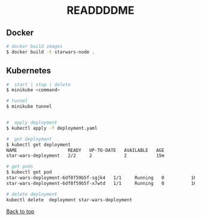 

<h1 align="center">READDDDME</h1>


## Docker ##
```bash
# docker build images
$ docker build -t starwars-node .
```

## Kubernetes ##
```bash
#  start | stop | delete
$ minikube <command>

# tunnel
$ minikube tunnel


#  apply deployment
$ kubectl apply -f deployment.yaml

#  get deployment
$ kubectl get deployment
NAME                   READY   UP-TO-DATE   AVAILABLE   AGE
star-wars-deployment   2/2     2            2           15m

# get pods
$ kubectl get pod
star-wars-deployment-6df8f59b5f-sgjk4   1/1     Running   0          16m
star-wars-deployment-6df8f59b5f-x7wtd   1/1     Running   0          16m

# delete deployment
kubectl delete  deployment star-wars-deployment
```

<a href="#top">Back to top</a>
